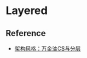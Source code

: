# Layered



## Reference
* [架构风格：万金油CS与分层](https://www.toutiao.com/i6617556147081576967/?group_id=6617556147081576967)
